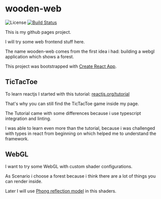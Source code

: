 # wooden-web

![License](https://img.shields.io/github/license/jpavon/react-scripts-ts.svg)
[![Build Status](https://travis-ci.com/WeirdMachine/wooden-web.svg?branch=master)](https://travis-ci.com/WeirdMachine/wooden-web)

This is my github pages project.

I will try some web frontend stuff here.

The name wooden-web comes from the first idea i had: building a webgl application which shows a forest. 

This project was bootstrapped with [Create React App](https://github.com/facebookincubator/create-react-app).

## TicTacToe

To learn reactjs I started with this tutorial: [reactjs.org/tutorial](https://reactjs.org/tutorial/tutorial.html)

That's why you can still find the TicTacToe game inside my page.

The Tutorial came with some differences because i use typescript integration and linting. 

I was able to learn even more than the tutorial, because i was challenged with types in react from beginning on which
 helped me to understand the framework.
 
## WebGL

I want to try some WebGL with custom shader configurations.

As Scenario i choose a forest because i think there are a lot of things you can render inside.

Later I will use [Phong reflection model](https://en.wikipedia.org/wiki/Phong_reflection_model) in this shaders.